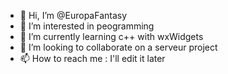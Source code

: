 - 👋 Hi, I’m @EuropaFantasy
- 👀 I’m interested in peogramming
- 🌱 I’m currently learning c++ with wxWidgets
- 💞️ I’m looking to collaborate on a serveur project
- 📫 How to reach me : I'll edit it later

<!---
EuropaFantasy/EuropaFantasy is a ✨ special ✨ repository because its `README.md` (this file) appears on your GitHub profile.
You can click the Preview link to take a look at your changes.
--->
